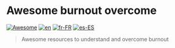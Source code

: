 # Awesome burnout overcome
[![Awesome](https://awesome.re/badge.svg)](https://awesome.re)
[![en](https://img.shields.io/badge/lang-en-red.svg)](https://github.com/burnyDay/awesome-burnout/blob/master/README.md)
[![fr-FR](https://img.shields.io/badge/lang-fr--fr-blue.svg)](https://github.com/burnyDay/awesome-burnout/blob/master/README.fr-FR.md)
[![es-ES](https://img.shields.io/badge/lang-es--es-yellow.svg)](https://github.com/burnyDay/awesome-burnout/blob/master/README.es-ES.md)

> Awesome resources to understand and overcome burnout

<!--ts-->
<!--te-->
